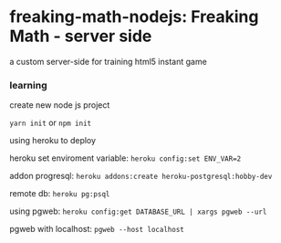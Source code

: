 # freaking-math-nodejs: Freaking Math - server side

a custom server-side for training html5 instant game

### learning

create new node js project

`yarn init` or `npm init`

using heroku to deploy

heroku set enviroment variable: `heroku config:set ENV_VAR=2`

addon progresql: `heroku addons:create heroku-postgresql:hobby-dev`

remote db: `heroku pg:psql`

using pgweb: `heroku config:get DATABASE_URL | xargs pgweb --url`

pgweb with localhost: `pgweb --host localhost`

